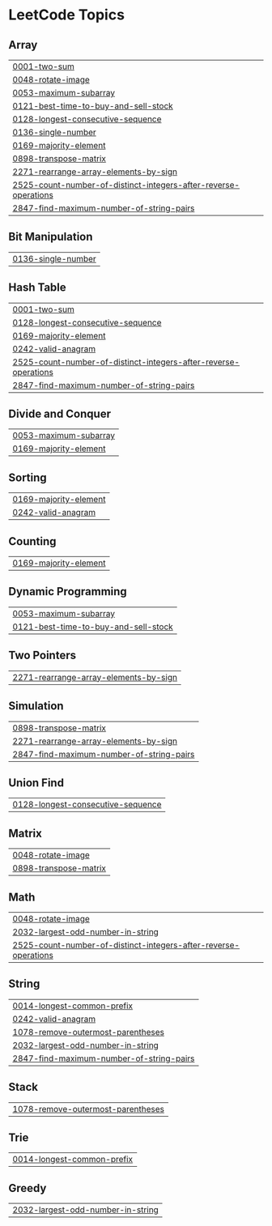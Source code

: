 <!---LeetCode Topics Start-->
# LeetCode Topics
## Array
|  |
| ------- |
| [0001-two-sum](https://github.com/suryaanshuu/DSAChronicles/tree/master/0001-two-sum) |
| [0048-rotate-image](https://github.com/suryaanshuu/DSAChronicles/tree/master/0048-rotate-image) |
| [0053-maximum-subarray](https://github.com/suryaanshuu/DSAChronicles/tree/master/0053-maximum-subarray) |
| [0121-best-time-to-buy-and-sell-stock](https://github.com/suryaanshuu/DSAChronicles/tree/master/0121-best-time-to-buy-and-sell-stock) |
| [0128-longest-consecutive-sequence](https://github.com/suryaanshuu/DSAChronicles/tree/master/0128-longest-consecutive-sequence) |
| [0136-single-number](https://github.com/suryaanshuu/DSAChronicles/tree/master/0136-single-number) |
| [0169-majority-element](https://github.com/suryaanshuu/DSAChronicles/tree/master/0169-majority-element) |
| [0898-transpose-matrix](https://github.com/suryaanshuu/DSAChronicles/tree/master/0898-transpose-matrix) |
| [2271-rearrange-array-elements-by-sign](https://github.com/suryaanshuu/DSAChronicles/tree/master/2271-rearrange-array-elements-by-sign) |
| [2525-count-number-of-distinct-integers-after-reverse-operations](https://github.com/suryaanshuu/DSAChronicles/tree/master/2525-count-number-of-distinct-integers-after-reverse-operations) |
| [2847-find-maximum-number-of-string-pairs](https://github.com/suryaanshuu/DSAChronicles/tree/master/2847-find-maximum-number-of-string-pairs) |
## Bit Manipulation
|  |
| ------- |
| [0136-single-number](https://github.com/suryaanshuu/DSAChronicles/tree/master/0136-single-number) |
## Hash Table
|  |
| ------- |
| [0001-two-sum](https://github.com/suryaanshuu/DSAChronicles/tree/master/0001-two-sum) |
| [0128-longest-consecutive-sequence](https://github.com/suryaanshuu/DSAChronicles/tree/master/0128-longest-consecutive-sequence) |
| [0169-majority-element](https://github.com/suryaanshuu/DSAChronicles/tree/master/0169-majority-element) |
| [0242-valid-anagram](https://github.com/suryaanshuu/DSAChronicles/tree/master/0242-valid-anagram) |
| [2525-count-number-of-distinct-integers-after-reverse-operations](https://github.com/suryaanshuu/DSAChronicles/tree/master/2525-count-number-of-distinct-integers-after-reverse-operations) |
| [2847-find-maximum-number-of-string-pairs](https://github.com/suryaanshuu/DSAChronicles/tree/master/2847-find-maximum-number-of-string-pairs) |
## Divide and Conquer
|  |
| ------- |
| [0053-maximum-subarray](https://github.com/suryaanshuu/DSAChronicles/tree/master/0053-maximum-subarray) |
| [0169-majority-element](https://github.com/suryaanshuu/DSAChronicles/tree/master/0169-majority-element) |
## Sorting
|  |
| ------- |
| [0169-majority-element](https://github.com/suryaanshuu/DSAChronicles/tree/master/0169-majority-element) |
| [0242-valid-anagram](https://github.com/suryaanshuu/DSAChronicles/tree/master/0242-valid-anagram) |
## Counting
|  |
| ------- |
| [0169-majority-element](https://github.com/suryaanshuu/DSAChronicles/tree/master/0169-majority-element) |
## Dynamic Programming
|  |
| ------- |
| [0053-maximum-subarray](https://github.com/suryaanshuu/DSAChronicles/tree/master/0053-maximum-subarray) |
| [0121-best-time-to-buy-and-sell-stock](https://github.com/suryaanshuu/DSAChronicles/tree/master/0121-best-time-to-buy-and-sell-stock) |
## Two Pointers
|  |
| ------- |
| [2271-rearrange-array-elements-by-sign](https://github.com/suryaanshuu/DSAChronicles/tree/master/2271-rearrange-array-elements-by-sign) |
## Simulation
|  |
| ------- |
| [0898-transpose-matrix](https://github.com/suryaanshuu/DSAChronicles/tree/master/0898-transpose-matrix) |
| [2271-rearrange-array-elements-by-sign](https://github.com/suryaanshuu/DSAChronicles/tree/master/2271-rearrange-array-elements-by-sign) |
| [2847-find-maximum-number-of-string-pairs](https://github.com/suryaanshuu/DSAChronicles/tree/master/2847-find-maximum-number-of-string-pairs) |
## Union Find
|  |
| ------- |
| [0128-longest-consecutive-sequence](https://github.com/suryaanshuu/DSAChronicles/tree/master/0128-longest-consecutive-sequence) |
## Matrix
|  |
| ------- |
| [0048-rotate-image](https://github.com/suryaanshuu/DSAChronicles/tree/master/0048-rotate-image) |
| [0898-transpose-matrix](https://github.com/suryaanshuu/DSAChronicles/tree/master/0898-transpose-matrix) |
## Math
|  |
| ------- |
| [0048-rotate-image](https://github.com/suryaanshuu/DSAChronicles/tree/master/0048-rotate-image) |
| [2032-largest-odd-number-in-string](https://github.com/suryaanshuu/DSAChronicles/tree/master/2032-largest-odd-number-in-string) |
| [2525-count-number-of-distinct-integers-after-reverse-operations](https://github.com/suryaanshuu/DSAChronicles/tree/master/2525-count-number-of-distinct-integers-after-reverse-operations) |
## String
|  |
| ------- |
| [0014-longest-common-prefix](https://github.com/suryaanshuu/DSAChronicles/tree/master/0014-longest-common-prefix) |
| [0242-valid-anagram](https://github.com/suryaanshuu/DSAChronicles/tree/master/0242-valid-anagram) |
| [1078-remove-outermost-parentheses](https://github.com/suryaanshuu/DSAChronicles/tree/master/1078-remove-outermost-parentheses) |
| [2032-largest-odd-number-in-string](https://github.com/suryaanshuu/DSAChronicles/tree/master/2032-largest-odd-number-in-string) |
| [2847-find-maximum-number-of-string-pairs](https://github.com/suryaanshuu/DSAChronicles/tree/master/2847-find-maximum-number-of-string-pairs) |
## Stack
|  |
| ------- |
| [1078-remove-outermost-parentheses](https://github.com/suryaanshuu/DSAChronicles/tree/master/1078-remove-outermost-parentheses) |
## Trie
|  |
| ------- |
| [0014-longest-common-prefix](https://github.com/suryaanshuu/DSAChronicles/tree/master/0014-longest-common-prefix) |
## Greedy
|  |
| ------- |
| [2032-largest-odd-number-in-string](https://github.com/suryaanshuu/DSAChronicles/tree/master/2032-largest-odd-number-in-string) |
<!---LeetCode Topics End-->
